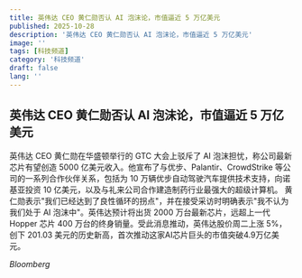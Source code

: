 ```yaml
---
title: 英伟达 CEO 黄仁勋否认 AI 泡沫论，市值逼近 5 万亿美元
published: 2025-10-28
description: '英伟达 CEO 黄仁勋否认 AI 泡沫论，市值逼近 5 万亿美元'
image: ''
tags: [科技频道]
category: '科技频道'
draft: false
lang: ''
---
```


## 英伟达 CEO 黄仁勋否认 AI 泡沫论，市值逼近 5 万亿美元

英伟达 CEO 黄仁勋在华盛顿举行的 GTC 大会上驳斥了 AI 泡沫担忧，称公司最新芯片有望创造 5000 亿美元收入。他宣布了与优步、Palantir、CrowdStrike 等公司的一系列合作伙伴关系，包括为 10 万辆优步自动驾驶汽车提供技术支持，向诺基亚投资 10 亿美元，以及与礼来公司合作建造制药行业最强大的超级计算机。
黄仁勋表示"我们已经达到了良性循环的拐点"，并在接受采访时明确表示"我不认为我们处于 AI 泡沫中"。英伟达预计将出货 2000 万台最新芯片，远超上一代 Hopper 芯片 400 万台的终身销量。受此消息推动，英伟达股价周二上涨 5%，创下 201.03 美元的历史新高，首次推动这家AI芯片巨头的市值突破4.9万亿美元。

*Bloomberg*
